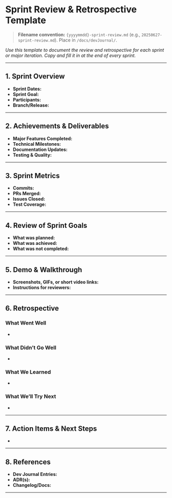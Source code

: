# Sprint Review & Retrospective Template

> **Filename convention:** `{yyyymmdd}-sprint-review.md` (e.g., `20250627-sprint-review.md`). Place in `/docs/devJournal/`.


_Use this template to document the review and retrospective for each sprint or major iteration. Copy and fill it in at the end of every sprint._

---

## 1. Sprint Overview
- **Sprint Dates:**
- **Sprint Goal:**
- **Participants:**
- **Branch/Release:**

---

## 2. Achievements & Deliverables
- **Major Features Completed:**
- **Technical Milestones:**
- **Documentation Updates:**
- **Testing & Quality:**

---

## 3. Sprint Metrics
- **Commits:**
- **PRs Merged:**
- **Issues Closed:**
- **Test Coverage:**

---

## 4. Review of Sprint Goals
- **What was planned:**
- **What was achieved:**
- **What was not completed:**

---

## 5. Demo & Walkthrough
- **Screenshots, GIFs, or short video links:**
- **Instructions for reviewers:**

---

## 6. Retrospective
### What Went Well
-
### What Didn’t Go Well
-
### What We Learned
-
### What We’ll Try Next
-

---

## 7. Action Items & Next Steps
-

---

## 8. References
- **Dev Journal Entries:**
- **ADR(s):**
- **Changelog/Docs:**

---
